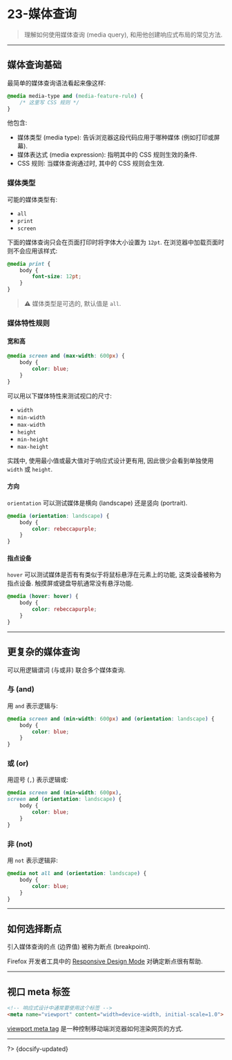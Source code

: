 # 23-媒体查询

> 理解如何使用媒体查询 (media query), 和用他创建响应式布局的常见方法.

---

## 媒体查询基础

最简单的媒体查询语法看起来像这样:

```css
@media media-type and (media-feature-rule) {
    /* 这里写 CSS 规则 */
}
```

他包含:

- 媒体类型 (media type): 告诉浏览器这段代码应用于哪种媒体 (例如打印或屏幕).
- 媒体表达式 (media expression): 指明其中的 CSS 规则生效的条件.
- CSS 规则: 当媒体查询通过时, 其中的 CSS 规则会生效.

### 媒体类型

可能的媒体类型有:

- `all`
- `print`
- `screen`

下面的媒体查询只会在页面打印时将字体大小设置为 `12pt`. 在浏览器中加载页面时则不会应用该样式:

```css
@media print {
    body {
        font-size: 12pt;
    }
}
```

> ⚠️  媒体类型是可选的, 默认值是 `all`.

### 媒体特性规则

#### 宽和高

```css
@media screen and (max-width: 600px) {
    body {
        color: blue;
    }
}
```

可以用以下媒体特性来测试视口的尺寸:

- `width`
- `min-width`
- `max-width`
- `height`
- `min-height`
- `max-height`

实践中, 使用最小值或最大值对于响应式设计更有用, 因此很少会看到单独使用 `width` 或 `height`.

#### 方向

`orientation` 可以测试媒体是横向 (landscape) 还是竖向 (portrait).

```css
@media (orientation: landscape) {
    body {
        color: rebeccapurple;
    }
}
```

#### 指点设备

`hover` 可以测试媒体是否有有类似于将鼠标悬浮在元素上的功能, 这类设备被称为指点设备. 触摸屏或键盘导航通常没有悬浮功能.

```css
@media (hover: hover) {
    body {
        color: rebeccapurple;
    }
}
```

---

## 更复杂的媒体查询

可以用逻辑谓词 (与或非) 联合多个媒体查询.

### 与 (and)

用 `and` 表示逻辑与:

```css
@media screen and (min-width: 600px) and (orientation: landscape) {
    body {
        color: blue;
    }
}
```

### 或 (or)

用逗号 (`,`) 表示逻辑或:

```css
@media screen and (min-width: 600px),
screen and (orientation: landscape) {
    body {
        color: blue;
    }
}
```

### 非 (not)

用 `not` 表示逻辑非:

```css
@media not all and (orientation: landscape) {
    body {
        color: blue;
    }
}
```

---

## 如何选择断点

引入媒体查询的点 (边界值) 被称为断点 (breakpoint).

Firefox 开发者工具中的 [Responsive Design Mode](https://firefox-source-docs.mozilla.org/devtools-user/responsive_design_mode/index.html) 对确定断点很有帮助.

---

## 视口 meta 标签

```html
<!-- 响应式设计中通常要使用这个标签 -->
<meta name="viewport" content="width=device-width, initial-scale=1.0">
```

[viewport meta tag](https://developer.mozilla.org/en-US/docs/Web/HTML/Viewport_meta_tag) 是一种控制移动端浏览器如何渲染网页的方式.



---

?> {docsify-updated}